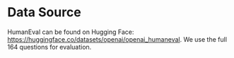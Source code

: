 # Data Source

HumanEval can be found on Hugging Face: https://huggingface.co/datasets/openai/openai_humaneval. We use the full 164 questions for evaluation.